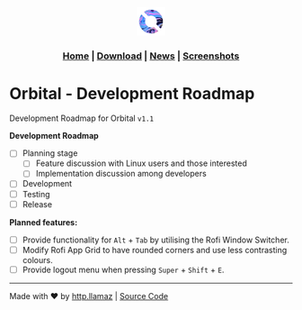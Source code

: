 <title>

Orbital Desktop Environment

</title>

<link rel="shortcut icon" type="image/png" href="../assets/logo.png">

<center>

<img src="../assets/logo.png" width="10%" />

</center>

<h3 style="text-align: center;">

<a href="https://OrbitalDE.github.io">Home</a> | <a href="../download">Download</a> | <a href="#">News</a> | <a href="../screenshots">Screenshots</a>

</h3>

# Orbital - Development Roadmap

Development Roadmap for Orbital `v1.1`

**Development Roadmap**
- [ ] Planning stage
    - [ ] Feature discussion with Linux users and those interested
    - [ ] Implementation discussion among developers
- [ ] Development
- [ ] Testing
- [ ] Release

**Planned features:**
- [ ] Provide functionality for `Alt` + `Tab` by utilising the Rofi Window Switcher.
- [ ] Modify Rofi App Grid to have rounded corners and use less contrasting colours.
- [ ] Provide logout menu when pressing `Super` +  `Shift` + `E`.

<hr />

<p style="text-align: center;">

Made with ❤️ by <a href="https://github.com/httpllamaz" target="_blank">http.llamaz</a> | <a href="https://github.com/OrbitalDE" target="_blank">Source Code</a>

</p>